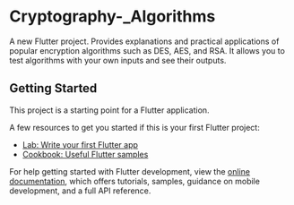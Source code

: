 # Cryptography-_Algorithms
A new Flutter project.
Provides explanations and practical applications of popular encryption algorithms such as DES, AES, and RSA. 
It allows you to test algorithms with your own inputs and see their outputs.


## Getting Started

This project is a starting point for a Flutter application.

A few resources to get you started if this is your first Flutter project:

- [Lab: Write your first Flutter app](https://docs.flutter.dev/get-started/codelab)
- [Cookbook: Useful Flutter samples](https://docs.flutter.dev/cookbook)

For help getting started with Flutter development, view the
[online documentation](https://docs.flutter.dev/), which offers tutorials,
samples, guidance on mobile development, and a full API reference.
